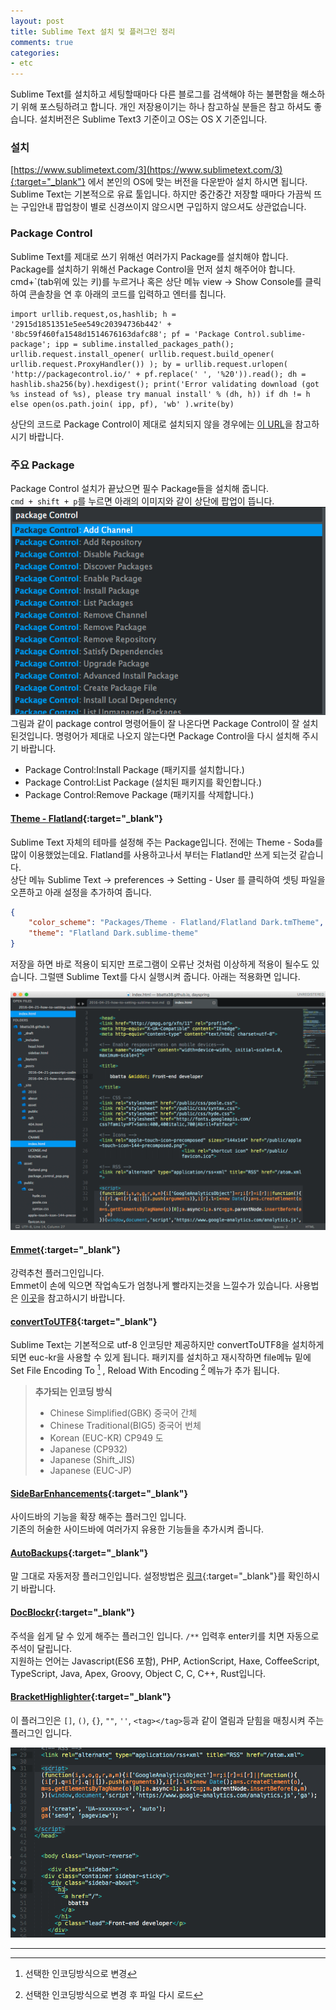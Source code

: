 ```yaml
---
layout: post
title: Sublime Text 설치 및 플러그인 정리
comments: true
categories:
- etc
---
```


Sublime Text를 설치하고 세팅할때마다 다른 블로그를 검색해야 하는 불편함을 해소하기 위해 포스팅하려고 합니다. 개인 저장용이기는 하나 참고하실 분들은 참고 하셔도 좋습니다. 설치버전은 Sublime Text3 기준이고 OS는 OS X 기준입니다.

### 설치

[https://www.sublimetext.com/3](https://www.sublimetext.com/3){:target="_blank"} 에서 본인의 OS에 맞는 버전을 다운받아 설치 하시면 됩니다. Sublime Text는 기본적으로 유료 툴입니다. 하지만 중간중간 저장할 때마다 가끔씩 뜨는 구입안내 팝업창이 별로 신경쓰이지 않으시면 구입하지 않으셔도 상관없습니다.


### Package Control

Sublime Text를 제대로 쓰기 위해선 여러가지 Package를 설치해야 합니다. Package를 설치하기 위해선 Package Control을 먼저 설치 해주어야 합니다.<br />
cmd+\`(tab위에 있는 키)를 누르거나 혹은 상단 메뉴 view -> Show Console를 클릭하여 콘솔창을 연 후 아래의 코드를 입력하고 엔터를 칩니다.

```
import urllib.request,os,hashlib; h = '2915d1851351e5ee549c20394736b442' + '8bc59f460fa1548d1514676163dafc88'; pf = 'Package Control.sublime-package'; ipp = sublime.installed_packages_path(); urllib.request.install_opener( urllib.request.build_opener( urllib.request.ProxyHandler()) ); by = urllib.request.urlopen( 'http://packagecontrol.io/' + pf.replace(' ', '%20')).read(); dh = hashlib.sha256(by).hexdigest(); print('Error validating download (got %s instead of %s), please try manual install' % (dh, h)) if dh != h else open(os.path.join( ipp, pf), 'wb' ).write(by)
```

상단의 코드로 Package Control이 제대로 설치되지 않을 경우에는 [이 URL](https://packagecontrol.io/installation)을 참고하시기 바랍니다.


### 주요 Package

Package Control 설치가 끝났으면 필수 Package들을 설치해 줍니다.<br />
`cmd + shift + p`를 누르면 아래의 이미지와 같이 상단에 팝업이 뜹니다.
![Package Control pop](/asset/package_control_pop.png)
그림과 같이 package control 명령어들이 잘 나온다면 Package Control이 잘 설치 된것입니다. 명령어가 제대로 나오지 않는다면 Package Control을 다시 설치해 주시기 바랍니다.

- Package Control:Install Package (패키지를 설치합니다.)
- Package Control:List Package (설치된 패키지를 확인합니다.)
- Package Control:Remove Package (패키지를 삭제합니다.)

#### [Theme - Flatland](https://github.com/thinkpixellab/flatland){:target="_blank"}

Sublime Text 자체의 테마를 설정해 주는 Package입니다. 전에는 Theme - Soda를 많이 이용했었는데요. Flatland를 사용하고나서 부터는 Flatland만 쓰게 되는것 같습니다.<br />
상단 메뉴 Sublime Text -> preferences -> Setting - User 를 클릭하여 셋팅 파일을 오픈하고 아래 설정을 추가하여 줍니다.

```json
{
	"color_scheme": "Packages/Theme - Flatland/Flatland Dark.tmTheme",
	"theme": "Flatland Dark.sublime-theme"
}
```
저장을 하면 바로 적용이 되지만 프로그램이 오류난 것처럼 이상하게 적용이 될수도 있습니다. 그럴땐 Sublime Text를 다시 실행시켜 줍니다.
아래는 적용화면 입니다.

![Flatland](/asset/flatland.png)

#### [Emmet](http://emmet.io/blog/sublime-text-3/){:target="_blank"}

강력추천 플러그인입니다.<br />
Emmet이 손에 익으면 작업속도가 엄청나게 빨라지는것을 느낄수가 있습니다.
사용법은 [이곳](http://docs.emmet.io/)을 참고하시기 바랍니다.

#### [convertToUTF8](https://github.com/seanliang/ConvertToUTF8){:target="_blank"}

Sublime Text는 기본적으로 utf-8 인코딩만 제공하지만 convertToUTF8을 설치하게 되면 euc-kr을 사용할 수 있게 됩니다.
패키지를 설치하고 재시작하면 file메뉴 밑에 Set File Encoding To [^1] , Reload With Encoding [^2] 메뉴가 추가 됩니다.

> **추가되는 인코딩 방식**
>
> - Chinese Simplified(GBK) 중국어 간체
> - Chinese Traditional(BIG5) 중국어 번체
> - Korean (EUC-KR) CP949 도
> - Japanese (CP932)
> - Japanese (Shift_JIS)
> - Japanese (EUC-JP)

#### [SideBarEnhancements](https://github.com/titoBouzout/SideBarEnhancements){:target="_blank"}

사이드바의 기능을 확장 해주는 플러그인 입니다.<br />
기존의 허술한 사이드바에 여러가지 유용한 기능들을 추가시켜 줍니다.

#### [AutoBackups](https://github.com/akalongman/sublimetext-autobackups){:target="_blank"}

말 그대로 자동저장 플러그인입니다. 설정방법은 [링크](https://github.com/akalongman/sublimetext-autobackups){:target="_blank"}를 확인하시기 바랍니다.

#### [DocBlockr](https://github.com/spadgos/sublime-jsdocs){:target="_blank"}

주석을 쉽게 달 수 있게 해주는 플러그인 입니다. `/**` 입력후 enter키를 치면 자동으로 주석이 달립니다.<br />
지원하는 언어는 Javascript(ES6 포함), PHP, ActionScript, Haxe, CoffeeScript, TypeScript, Java, Apex, Groovy, Object C, C, C++, Rust입니다.

#### [BracketHighlighter](https://github.com/facelessuser/BracketHighlighter){:target="_blank"}

이 플러그인은 `[]`, `()`, `{}`, `""`, `''`, `<tag></tag>`등과 같이 열림과 닫힘을 매칭시켜 주는 플러그인 입니다.

![bracket_highlighter](/asset/bracket_highlighter.png)

---

[^1]: 선택한 인코딩방식으로 변경
[^2]: 선택한 인코딩방식으로 변경 후 파일 다시 로드
